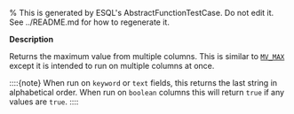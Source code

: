 % This is generated by ESQL's AbstractFunctionTestCase. Do not edit it. See ../README.md for how to regenerate it.

**Description**

Returns the maximum value from multiple columns. This is similar to [`MV_MAX`](/reference/query-languages/esql/functions-operators/mv-functions.md#esql-mv_max) except it is intended to run on multiple columns at once.

::::{note}
When run on `keyword` or `text` fields, this returns the last string in alphabetical order. When run on `boolean` columns this will return `true` if any values are `true`.
::::


